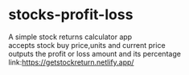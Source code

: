 # stocks-profit-loss
A simple stock returns calculator app<br>
accepts stock buy price,units and current price<br>
outputs the profit or loss amount and its percentage<br>
link:https://getstockreturn.netlify.app/
